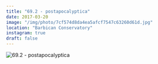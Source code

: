 ```yaml
---
title: "69.2 - postapocalyptica"
date: 2017-03-20
image: "/img/photo/7cf574d8da4ea5afcf7547c63260d61d.jpg"
location: "Barbican Conservatory"
instagram: true
draft: false
---
```


![69.2 - postapocalyptica](/img/photo/7cf574d8da4ea5afcf7547c63260d61d.jpg)

